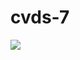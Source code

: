 # cvds-7

![ ](https://imgur.com/a/3SVYF6s)

<blockquote class="imgur-embed-pub" lang="en" data-id="a/3SVYF6s" data-context="false" ><a href="//imgur.com/a/3SVYF6s"></a></blockquote><script async src="//s.imgur.com/min/embed.js" charset="utf-8"></script>
